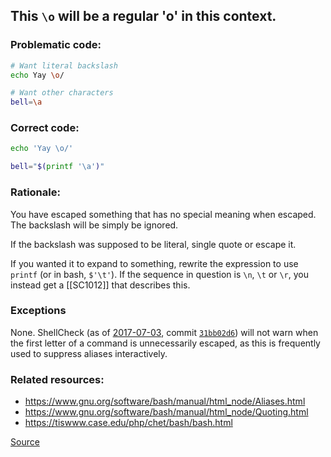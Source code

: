 ## This `\o` will be a regular 'o' in this context.

### Problematic code:

```sh
# Want literal backslash
echo Yay \o/

# Want other characters
bell=\a
```

### Correct code:

```sh
echo 'Yay \o/'

bell="$(printf '\a')"
```

### Rationale:

You have escaped something that has no special meaning when escaped. The backslash will be simply be ignored.

If the backslash was supposed to be literal, single quote or escape it.

If you wanted it to expand to something, rewrite the expression to use `printf` (or in bash, `$'\t'`). If the sequence in question is `\n`, `\t` or `\r`, you instead get a [[SC1012]] that describes this. 

### Exceptions

None. ShellCheck (as of [2017-07-03](https://github.com/koalaman/shellcheck/commit/31bb02d6b794f248f732643d744f63bec615b1f7), commit [`31bb02d6`](https://github.com/koalaman/shellcheck/commit/31bb02d6b794f248f732643d744f63bec615b1f7)) will not warn when the first letter of a command is unnecessarily escaped, as this is frequently used to suppress aliases interactively. 

### Related resources:

* https://www.gnu.org/software/bash/manual/html_node/Aliases.html
* https://www.gnu.org/software/bash/manual/html_node/Quoting.html
* https://tiswww.case.edu/php/chet/bash/bash.html

[Source](https://github.com/koalaman/shellcheck/wiki/SC1001)

